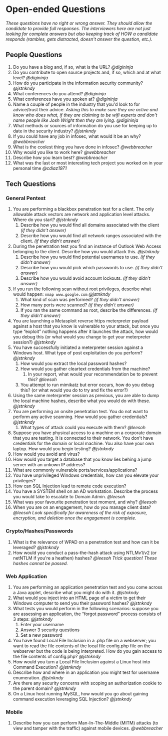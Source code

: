 # Open-ended Questions #

*These questions have no right or wrong answer. They should allow the candidate to provide full responses. The interviewers here are not just looking for complete answers but also keeping track of HOW a candidate responds (rambles, gets distracted, doesn't answer the question, etc.).*

## People Questions ##

1. Do you have a blog and, if so, what is the URL? *@digininja*
2. Do you contribute to open source projects and, if so, which and at what level? *@digininja*
3. How do you participate in the information security community? *@jstnkndy*
4. What conferences do you attend? *@digininja*
5. What conferences have you spoken at? *@digininja*
6. Name a couple of people in the industry that you'd look to for advice/trust their advice. *Asking this to make sure they are active and know who does what, if they are claiming to be wifi experts and don't name people like Josh Wright then they are lying.* *@digininja*
7. What methods or sources of information do you use for keeping up to date in the security industry? *@jstnkndy*
8. If you could have any job in infosec, what would it be an why? *@webbreacher*
9. What is the coolest thing you have done in infosec? *@webbreacher*
10. Why would you like to work here? *@webbreacher*
11. Describe how you learn best? *@webbreacher*
12. What was the last or most interesting tech project you worked on in your personal time *@cdiaz1971*

## Tech Questions ##

### General Pentest ###

1. You are performing a blackbox penetration test for a client. The only allowable attack vectors are network and application level attacks. Where do you start?  *@jstnkndy*
    1. Describe how you would find all domains associated with the client *(if they didn’t answer)*
    2. Describe how you would find all network ranges associated with the client. *(if they didn’t answer)*
2. During the penetration test you find an instance of Outlook Web Access belonging to the client. Describe how you would attack this. *@jstnkndy*
    1. Describe how you would find potential usernames to use. *(if they didn’t answer)*
    2. Describe how you would pick which passwords to use. *(if they didn’t answer)*
    3. Describe how you would avoid account lockouts. *(if they didn’t answer)*
3. If you run the following scan without root privileges, describe what would happen: ```nmap www.google.com``` *@jstnkndy*
    1. What kind of scan was performed? *(if they didn’t answer)*
    2. How many ports were scanned? *(if they didn’t answer)*
    3. If you ran the same command as root, describe the differences. *(if they didn’t answer)*
4. You are launching a Metasploit reverse https meterpreter payload against a host that you know is vulnerable to your attack, but once you type “exploit” nothing happens after it launches the attack, how would you debug this (or what would you change to get your meterpreter session?) *@jstnkndy*
5. You have successfully initiated a meterpreter session against a Windows host. What type of post exploitation do you perform? *@jstnkndy*
    1. How would you extract the local password hashes?
    2. How would you gather cleartext credentials from the machine?
        1. In your report, what would your recommendation be to prevent this? *@leesoh*
    3. You attempt to run mimikatz but error occurs, how do you debug this? (or what would you do to try and fix the error?)
6. Using the same meterpreter session as previous, you are able to dump the local machine hashes, describe what you would do with these. *@jstnkndy*
7. You are performing an onsite penetration test. You do not want to perform any active scanning. How would you gather credentials? *@jstnkndy*
    1. What types of attack could you execute with them? *@leesoh*
8. Suppose you have physical access to a machine on a corporate domain that you are testing. It is connected to their network. You don't have credentials for the domain or local machine. You also have your own laptop. How would you begin testing? *@jstnkndy*
9. How would you avoid anti virus?
10. How would you target a database that you know lies behing a jump server with an unkown IP address?
11. What are commonly vulnerable ports/services/applications?
12. You have unprivileged Windows credentials, how can you elevate your privileges?
13. How can SQL Injection lead to remote code execution?
14. You have a SYSTEM shell on an AD workstation. Describe the process you would take to escalate to Domain Admin. *@leesoh*
15. What was your favourite penetration test moment, and why? *@leesoh*
16. When you are on an engagement, how do you manage client data? *@leesoh Look specifically for awareness of the risk of exposure, encryption, and deletion once the engagement is complete.*

### Crypto/Hashes/Passwords ###

1. What is the relevance of WPAD on a penetration test and how can it be leveraged? *@jstnkndy*
2. How would you conduct a pass-the-hash attack using NTLMv1/v2 (or netNTLM if you're a heathen) hashes? *@leesoh Trick question! These hashes cannot be passed.*

### Web Application ###

1. You are performing an application penetration test and you come across a Java applet, describe what you might do with it. *@jstnkndy*
2. What would you inject into an HTML page of a victim to get their Windows computer to send you their password hashes? *@jstnkndy*
3. What tests you would perform in the following scenarios: suppose you are assessing an application, the “forgot password” process consists of 3 steps: *@jstnkndy*
    1. Enter your username
    2. Answer 3 security questions
    3. Set a new password
4. You have found Local File Inclusion in a .php file on a webserver; you want to read the file contents of the local file config.php file on the webserver but the code is being interpreted. How do you gain access to the file contents of config.php? *@jstnkndy*
5. How would you turn a Local File Inclusion against a Linux host into Command Execution? *@jstnkndy*
6. Describe how and where in an application you might test for username enumeration. *@jstnkndy*
7. Are there any security concerns with scoping an authorization cookie to the parent domain? *@jstnkndy*
8. On a Linux host running MySQL, how would you go about gaining command execution leveraging SQL Injection? *@jstnkndy*

### Mobile ###

1. Describe how you can perform Man-In-The-Middle (MITM) attacks (to view and tamper with the traffic) against mobile devices. *@webbreacher*
